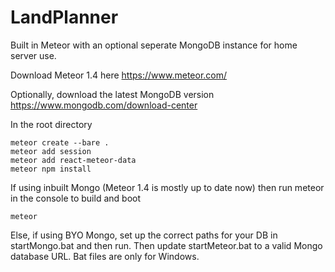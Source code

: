 LandPlanner
=========================

Built in Meteor with an optional seperate MongoDB instance for home server use. 

Download Meteor 1.4 here https://www.meteor.com/

Optionally, download the latest MongoDB version https://www.mongodb.com/download-center

In the root directory
```
meteor create --bare .
meteor add session
meteor add react-meteor-data
meteor npm install 
```

If using inbuilt Mongo (Meteor 1.4 is mostly up to date now) then run meteor in the console to build and boot

```
meteor
```

Else, if using BYO Mongo, set up the correct paths for your DB in startMongo.bat and then run. Then update startMeteor.bat to a valid Mongo database URL. Bat files are only for Windows.

